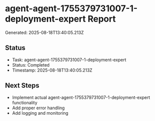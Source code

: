 # agent-agent-1755379731007-1-deployment-expert Report

Generated: 2025-08-18T13:40:05.213Z

## Status
- Task: agent-agent-1755379731007-1-deployment-expert
- Status: Completed
- Timestamp: 2025-08-18T13:40:05.213Z

## Next Steps
- Implement actual agent-agent-1755379731007-1-deployment-expert functionality
- Add proper error handling
- Add logging and monitoring
